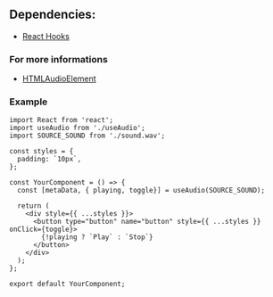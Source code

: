 ## Dependencies:

- [React Hooks](https://pt-br.reactjs.org/docs/hooks-intro.html)

### For more informations

- [HTMLAudioElement](https://developer.mozilla.org/en-US/docs/Web/API/HTMLAudioElement)

### Example

```
import React from 'react';
import useAudio from './useAudio';
import SOURCE_SOUND from './sound.wav';

const styles = {
  padding: `10px`,
};

const YourComponent = () => {
  const [metaData, { playing, toggle}] = useAudio(SOURCE_SOUND);

  return (
    <div style={{ ...styles }}>
      <button type="button" name="button" style={{ ...styles }} onClick={toggle}>
        {!playing ? `Play` : `Stop`}
      </button>
    </div>
  );
};

export default YourComponent;

```


